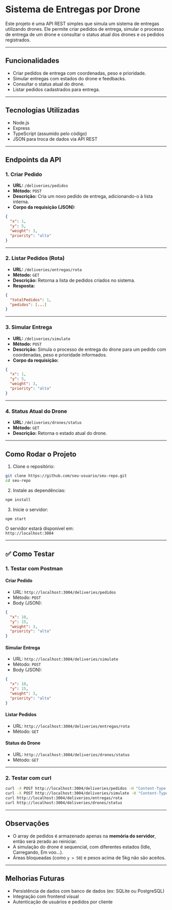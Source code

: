 # Sistema de Entregas por Drone

Este projeto é uma API REST simples que simula um sistema de entregas utilizando drones. Ele permite criar pedidos de entrega, simular o processo de entrega de um drone e consultar o status atual dos drones e os pedidos registrados.

---

## Funcionalidades

- Criar pedidos de entrega com coordenadas, peso e prioridade.
- Simular entregas com estados do drone e feedbacks.
- Consultar o status atual do drone.
- Listar pedidos cadastrados para entrega.

---

## Tecnologias Utilizadas

- Node.js
- Express
- TypeScript (assumido pelo código)
- JSON para troca de dados via API REST

---

## Endpoints da API

### 1. Criar Pedido

- **URL:** `/deliveries/pedidos`
- **Método:** `POST`
- **Descrição:** Cria um novo pedido de entrega, adicionando-o à lista interna.
- **Corpo da requisição (JSON):**

```json
{
  "x": 1,
  "y": 5,
  "weight": 3,
  "priority": "alta"
}
```

---

### 2. Listar Pedidos (Rota)

- **URL:** `/deliveries/entregas/rota`
- **Método:** `GET`
- **Descrição:** Retorna a lista de pedidos criados no sistema.
- **Resposta:**

```json
{
  "totalPedidos": 1,
  "pedidos": [...]
}
```

---

### 3. Simular Entrega

- **URL:** `/deliveries/simulate`
- **Método:** `POST`
- **Descrição:** Simula o processo de entrega do drone para um pedido com coordenadas, peso e prioridade informados.
- **Corpo da requisição:**

```json
{
  "x": 1,
  "y": 5,
  "weight": 3,
  "priority": "alta"
}
```

---

### 4. Status Atual do Drone

- **URL:** `/deliveries/drones/status`
- **Método:** `GET`
- **Descrição:** Retorna o estado atual do drone.

---

## Como Rodar o Projeto

1. Clone o repositório:

```bash
git clone https://github.com/seu-usuario/seu-repo.git
cd seu-repo
```

2. Instale as dependências:

```bash
npm install
```

3. Inicie o servidor:

```bash
npm start
```

O servidor estará disponível em:  
`http://localhost:3004`

---

## ✅ Como Testar

### 1. Testar com Postman

#### Criar Pedido

- URL: `http://localhost:3004/deliveries/pedidos`
- Método: `POST`
- Body (JSON):

```json
{
  "x": 10,
  "y": 15,
  "weight": 3,
  "priority": "alta"
}
```

#### Simular Entrega

- URL: `http://localhost:3004/deliveries/simulate`
- Método: `POST`
- Body (JSON):

```json
{
  "x": 10,
  "y": 15,
  "weight": 3,
  "priority": "alta"
}
```

#### Listar Pedidos

- URL: `http://localhost:3004/deliveries/entregas/rota`
- Método: `GET`

#### Status do Drone

- URL: `http://localhost:3004/deliveries/drones/status`
- Método: `GET`

---

### 2. Testar com curl

```bash
curl -X POST http://localhost:3004/deliveries/pedidos -H "Content-Type: application/json" -d '{"x":10,"y":15,"weight":3,"priority":"alta"}'
curl -X POST http://localhost:3004/deliveries/simulate -H "Content-Type: application/json" -d '{"x":10,"y":15,"weight":3,"priority":"alta"}'
curl http://localhost:3004/deliveries/entregas/rota
curl http://localhost:3004/deliveries/drones/status
```

---

## Observações

- O array de pedidos é armazenado apenas na **memória do servidor**, então será zerado ao reiniciar.
- A simulação do drone é sequencial, com diferentes estados (Idle, Carregando, Em voo...).
- Áreas bloqueadas (como `y > 50`) e pesos acima de 5kg não são aceitos.

---

## Melhorias Futuras

- Persistência de dados com banco de dados (ex: SQLite ou PostgreSQL)
- Integração com frontend visual
- Autenticação de usuários e pedidos por cliente